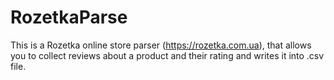# RozetkaParse
This is a Rozetka online store parser (https://rozetka.com.ua), that allows you to collect reviews about a product and their rating and writes it into .csv file.
